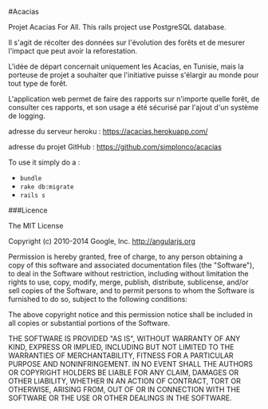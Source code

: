 #Acacias

Projet Acacias For All. This rails project use PostgreSQL database.

Il s'agit de récolter des données sur l'évolution des forêts et de mesurer l'impact que peut avoir la reforestation.

L'idée de départ concernait uniquement les Acacias, en Tunisie, mais la porteuse de projet a souhaiter que l'initiative puisse s'élargir au monde pour tout type de forêt.

L'application web permet de faire des rapports sur n'importe quelle forêt, de consulter ces rapports, et son usage a été sécurisé par l'ajout d'un système de logging.

adresse du serveur heroku : https://acacias.herokuapp.com/

adresse du projet GitHub : https://github.com/simplonco/acacias

To use it simply do a :
* `bundle`
* `rake db:migrate`
* `rails s`

###Licence 

The MIT License

Copyright (c) 2010-2014 Google, Inc. http://angularjs.org

Permission is hereby granted, free of charge, to any person obtaining a copy
of this software and associated documentation files (the "Software"), to deal
in the Software without restriction, including without limitation the rights
to use, copy, modify, merge, publish, distribute, sublicense, and/or sell
copies of the Software, and to permit persons to whom the Software is
furnished to do so, subject to the following conditions:

The above copyright notice and this permission notice shall be included in
all copies or substantial portions of the Software.

THE SOFTWARE IS PROVIDED "AS IS", WITHOUT WARRANTY OF ANY KIND, EXPRESS OR
IMPLIED, INCLUDING BUT NOT LIMITED TO THE WARRANTIES OF MERCHANTABILITY,
FITNESS FOR A PARTICULAR PURPOSE AND NONINFRINGEMENT. IN NO EVENT SHALL THE
AUTHORS OR COPYRIGHT HOLDERS BE LIABLE FOR ANY CLAIM, DAMAGES OR OTHER
LIABILITY, WHETHER IN AN ACTION OF CONTRACT, TORT OR OTHERWISE, ARISING FROM,
OUT OF OR IN CONNECTION WITH THE SOFTWARE OR THE USE OR OTHER DEALINGS IN
THE SOFTWARE.



